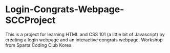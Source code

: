 # Login-Congrats-Webpage-SCCProject
This is a project for learning HTML and CSS 101 (a little bit of Javascript) 
by creating a login webpage and an interactive congrats webpage.
Workshop from Sparta Coding Club Korea
